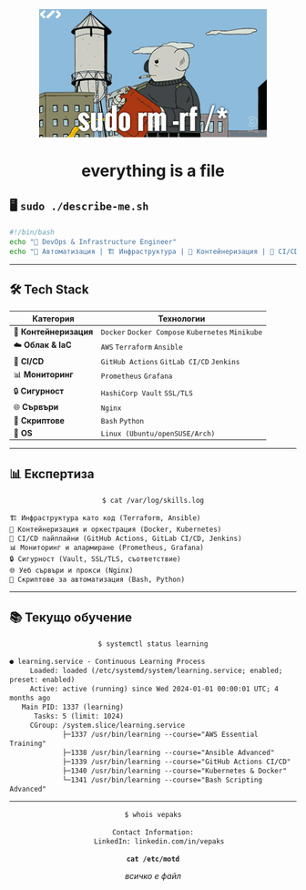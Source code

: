 <p align="center">
  <img src="https://github.com/vepaks/vepaks/blob/main/public/gif/rf.gif" alt="animated" />
</p>

<h1 align="center">everything is a file</h1>

## 🖥️ `sudo ./describe-me.sh`

```bash
#!/bin/bash
echo "🚀 DevOps & Infrastructure Engineer"
echo "🔧 Автоматизация | 🏗️ Инфраструктура | 🐳 Контейнеризация | 🔄 CI/CD"
```

---

## 🛠️ Tech Stack

<div align="center">

| Категория | Технологии |
|-----------|------------|
| 🐳 **Контейнеризация** | `Docker` `Docker Compose` `Kubernetes` `Minikube` |
| ☁️ **Облак & IaC** | `AWS` `Terraform` `Ansible` |
| 🔄 **CI/CD** | `GitHub Actions` `GitLab CI/CD` `Jenkins` |
| 📊 **Мониторинг** | `Prometheus` `Grafana` |
| 🔒 **Сигурност** | `HashiCorp Vault` `SSL/TLS` |
| 🌐 **Сървъри** | `Nginx` |
| 📜 **Скриптове** | `Bash` `Python` |
| 💾 **OS** | `Linux (Ubuntu/openSUSE/Arch)` |

</div>

---

## 📊 Експертиза

<div align="center">

```bash
$ cat /var/log/skills.log
```

</div>

```
🏗️ Инфраструктура като код (Terraform, Ansible)
🐳 Контейнеризация и оркестрация (Docker, Kubernetes)
🔄 CI/CD пайплайни (GitHub Actions, GitLab CI/CD, Jenkins)
📊 Мониторинг и алармиране (Prometheus, Grafana)
🔒 Сигурност (Vault, SSL/TLS, съответствие)
🌐 Уеб сървъри и прокси (Nginx)
📜 Скриптове за автоматизация (Bash, Python)
```

---

## 📚 Текущо обучение

<div align="center">

```bash
$ systemctl status learning
```

</div>

```
● learning.service - Continuous Learning Process
     Loaded: loaded (/etc/systemd/system/learning.service; enabled; preset: enabled)
     Active: active (running) since Wed 2024-01-01 00:00:01 UTC; 4 months ago
   Main PID: 1337 (learning)
      Tasks: 5 (limit: 1024)
     CGroup: /system.slice/learning.service
             ├─1337 /usr/bin/learning --course="AWS Essential Training"
             ├─1338 /usr/bin/learning --course="Ansible Advanced"
             ├─1339 /usr/bin/learning --course="GitHub Actions CI/CD"
             ├─1340 /usr/bin/learning --course="Kubernetes & Docker"
             └─1341 /usr/bin/learning --course="Bash Scripting Advanced"
```

---

<div align="center">

```bash
$ whois vepaks
```

```
Contact Information:
   LinkedIn: linkedin.com/in/vepaks
```

</div>

<div align="center">
  
  **`cat /etc/motd`**
  
  *всичко е файл*
</div>